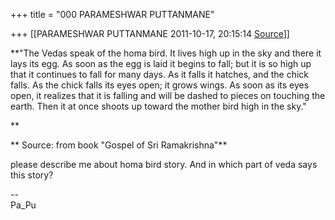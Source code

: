 +++
title = "000 PARAMESHWAR PUTTANMANE"

+++
[[PARAMESHWAR PUTTANMANE	2011-10-17, 20:15:14 [Source](https://groups.google.com/g/bvparishat/c/LLmgzWFxJHM)]]



**"The Vedas speak of the homa bird. It lives high up in the sky and there it lays its egg. As soon as the egg is laid it begins to fall; but it is so high up that it continues to fall for many days. As it falls it hatches, and the chick falls. As the chick falls its eyes open; it grows wings. As soon as its eyes open, it realizes that it is falling and will be dashed to pieces on touching the earth. Then it at once shoots up toward the mother bird high in the sky."  
  
**

**
Source: from book "Gospel of Sri Ramakrishna"**

please describe me about homa bird story. And in which part of veda says this story?

--  
Pa_Pu  

